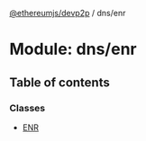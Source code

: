 [@ethereumjs/devp2p](../README.md) / dns/enr

# Module: dns/enr

## Table of contents

### Classes

- [ENR](../classes/dns_enr.enr.md)
